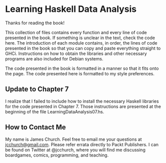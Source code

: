Learning Haskell Data Analysis
==============================

Thanks for reading the book!

This collection of files contains every function
and every line of code presented in the book. If
something is unclear in the text, check the code
here. The introduction of each module contains, in
order, the lines of code presented in the book so
that you can copy and paste everything straight to
GHCi. Instructions on how to obtain the libraries
and other necessary programs are also included for
Debian systems.

The code presented in the book is formatted in a
manner so that it fits onto the page. The code
presented here is formatted to my style
preferences.

Update to Chapter 7
-------------------

I realize that I failed to include how to install
the necessary Haskell libraries for the code
presented in Chapter 7. Those instructions are
presented at the beginning of the file
LearningDataAnalysis07.hs.

How to Contact Me
-----------------

My name is James Church. Feel free to email me
your questions at jcchurch@gmail.com. Please
refer errata directly to Packt Publishers.
I can be found on Twitter at @jcchurch, where
you will find me discussing boardgames, comics,
programming, and teaching.
